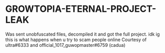 # GROWTOPIA-ETERNAL-PROJECT-LEAK
Was sent unobfuscated files, decompiled it and got the full project. idk ig this is what happens when u try to scam people online
Courtesy of ultra#6333 and official_1017_guwopmaster#6759 (cadua)
